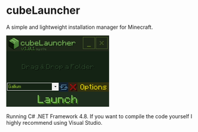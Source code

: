 # cubeLauncher
A simple and lightweight installation manager for Minecraft.

<img src="images/screenshot_v101.png"/>

Running C# .NET Framework 4.8. If you want to compile the code yourself I highly recommend using Visual Studio.